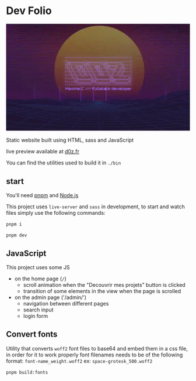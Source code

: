# Dev Folio

![cover](./assets/img/og-image.png)

Static website built using HTML, sass and JavaScript

live preview available at [d0z.fr](https://d0z.fr)

You can find the utilities used to build it in `./bin`

## start

You'll need [pnpm](https://pnpm.io/) and [Node.js](https://nodejs.org/)

This project uses `live-server` and `sass` in development, to start and watch files simply use the following commands:

```shell
pnpm i
```

```shell
pnpm dev
```

## JavaScript

This project uses some JS

- on the home page (`/`)
  - scroll animation when the "Decouvrir mes projets" button is clicked
  - transition of some elements in the view when the page is scrolled
- on the admin page ('/admin/')
  - navigation between different pages
  - search input
  - login form

## Convert fonts

Utility that converts `woff2` font files to base64 and embed them in a css file, in order for it to work properly font filenames needs to be of the following format: `font-name_weight.woff2` ex: `space-grotesk_500.woff2`

```shell
pnpm build:fonts
```
